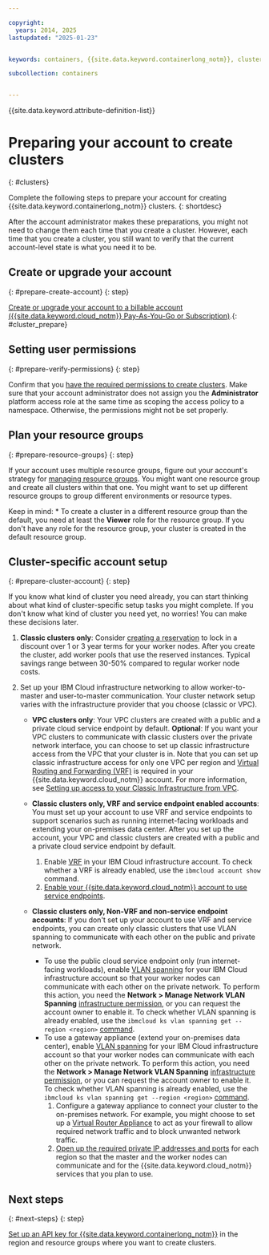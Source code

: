 ```yaml
---

copyright: 
  years: 2014, 2025
lastupdated: "2025-01-23"


keywords: containers, {{site.data.keyword.containerlong_notm}}, clusters, worker nodes, worker pools

subcollection: containers


---
```


{{site.data.keyword.attribute-definition-list}}



# Preparing your account to create clusters
{: #clusters}

Complete the following steps to prepare your account for creating {{site.data.keyword.containerlong_notm}} clusters.
{: shortdesc}

After the account administrator makes these preparations, you might not need to change them each time that you create a cluster. However, each time that you create a cluster, you still want to verify that the current account-level state is what you need it to be.


## Create or upgrade your account
{: #prepare-create-account}
{: step}

[Create or upgrade your account to a billable account ({{site.data.keyword.cloud_notm}} Pay-As-You-Go or Subscription)](https://cloud.ibm.com/registration).{: #cluster_prepare}


## Setting user permissions
{: #prepare-verify-permissions}
{: step}

Confirm that you [have the required permissions to create clusters](/docs/containers?topic=containers-iam-platform-access-roles). Make sure that your account administrator does not assign you the **Administrator** platform access role at the same time as scoping the access policy to a namespace. Otherwise, the permissions might not be set properly.



## Plan your resource groups
{: #prepare-resource-groups}
{: step}

If your account uses multiple resource groups, figure out your account's strategy for [managing resource groups](/docs/containers?topic=containers-iam-platform-access-roles). You might want one resource group and create all clusters within that one. You might want to set up different resource groups to group different environments or resource types.


Keep in mind:
    * To create a cluster in a different resource group than the default, you need at least the **Viewer** role for the resource group. If you don't have any role for the resource group, your cluster is created in the default resource group.


## Cluster-specific account setup
{: #prepare-cluster-account}
{: step}

If you know what kind of cluster you need already, you can start thinking about what kind of cluster-specific setup tasks you might complete. If you don't know what kind of cluster you need yet, no worries! You can make these decisions later.

1. **Classic clusters only**: Consider [creating a reservation](/docs/containers?topic=containers-reservations) to lock in a discount over 1 or 3 year terms for your worker nodes. After you create the cluster, add worker pools that use the reserved instances. Typical savings range between 30-50% compared to regular worker node costs.

1.  Set up your IBM Cloud infrastructure networking to allow worker-to-master and user-to-master communication. Your cluster network setup varies with the infrastructure provider that you choose (classic or VPC).
    * **VPC clusters only**: Your VPC clusters are created with a public and a private cloud service endpoint by default. **Optional**: If you want your VPC clusters to communicate with classic clusters over the private network interface, you can choose to set up classic infrastructure access from the VPC that your cluster is in. Note that you can set up classic infrastructure access for only one VPC per region and [Virtual Routing and Forwarding (VRF)](/docs/account?topic=account-vrf-service-endpoint&interface=ui) is required in your {{site.data.keyword.cloud_notm}} account. For more information, see [Setting up access to your Classic Infrastructure from VPC](/docs/vpc?topic=vpc-setting-up-access-to-classic-infrastructure).

    * **Classic clusters only, VRF and service endpoint enabled accounts**: You must set up your account to use VRF and service endpoints to support scenarios such as running internet-facing workloads and extending your on-premises data center. After you set up the account, your VPC and classic clusters are created with a public and a private cloud service endpoint by default.
        1. Enable [VRF](/docs/account?topic=account-vrf-service-endpoint&interface=ui) in your IBM Cloud infrastructure account. To check whether a VRF is already enabled, use the `ibmcloud account show` command.
        2. [Enable your {{site.data.keyword.cloud_notm}} account to use service endpoints](/docs/account?topic=account-vrf-service-endpoint#service-endpoint).

    * **Classic clusters only, Non-VRF and non-service endpoint accounts**: If you don't set up your account to use VRF and service endpoints, you can create only classic clusters that use VLAN spanning to communicate with each other on the public and private network.
        * To use the public cloud service endpoint only (run internet-facing workloads), enable [VLAN spanning](/docs/vlans?topic=vlans-vlan-spanning#vlan-spanning) for your IBM Cloud infrastructure account so that your worker nodes can communicate with each other on the private network. To perform this action, you need the **Network > Manage Network VLAN Spanning** [infrastructure permission](/docs/containers?topic=containers-access-creds), or you can request the account owner to enable it. To check whether VLAN spanning is already enabled, use the `ibmcloud ks vlan spanning get --region <region>` [command](/docs/containers?topic=containers-kubernetes-service-cli#cs_vlan_spanning_get).
        * To use a gateway appliance (extend your on-premises data center), enable [VLAN spanning](/docs/vlans?topic=vlans-vlan-spanning#vlan-spanning) for your IBM Cloud infrastructure account so that your worker nodes can communicate with each other on the private network. To perform this action, you need the **Network > Manage Network VLAN Spanning** [infrastructure permission](/docs/containers?topic=containers-access-creds), or you can request the account owner to enable it. To check whether VLAN spanning is already enabled, use the `ibmcloud ks vlan spanning get --region <region>` [command](/docs/containers?topic=containers-kubernetes-service-cli#cs_vlan_spanning_get).
            1. Configure a gateway appliance to connect your cluster to the on-premises network. For example, you might choose to set up a [Virtual Router Appliance](/docs/virtual-router-appliance?topic=virtual-router-appliance-about-the-vra) to act as your firewall to allow required network traffic and to block unwanted network traffic.
            2. [Open up the required private IP addresses and ports](/docs/containers?topic=containers-firewall#firewall_outbound) for each region so that the master and the worker nodes can communicate and for the {{site.data.keyword.cloud_notm}} services that you plan to use.


## Next steps
{: #next-steps}
{: step}

[Set up an API key for {{site.data.keyword.containerlong_notm}}](/docs/containers?topic=containers-access-creds) in the region and resource groups where you want to create clusters. 
